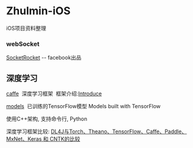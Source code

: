 # Zhulmin-iOS
iOS项目资料整理



### webSocket
[SocketRocket](https://github.com/facebook/SocketRocket) -- facebook出品



## 深度学习
 
[caffe](https://github.com/BVLC/caffe)  深度学习框架  框架介绍:[Introduce](http://suanfazu.com/t/caffe/281)
   
[models](https://github.com/Zhulmin/models)  已训练的TensorFlow模型   Models built with TensorFlow
   
   
   
使用C++架构, 支持命令行, Python
   
     
深度学习框架比较:
[DL4J与Torch、Theano、TensorFlow、Caffe、Paddle、MxNet、Keras 和 CNTK的比较](https://deeplearning4j.org/cn/compare-dl4j-torch7-pylearn)

